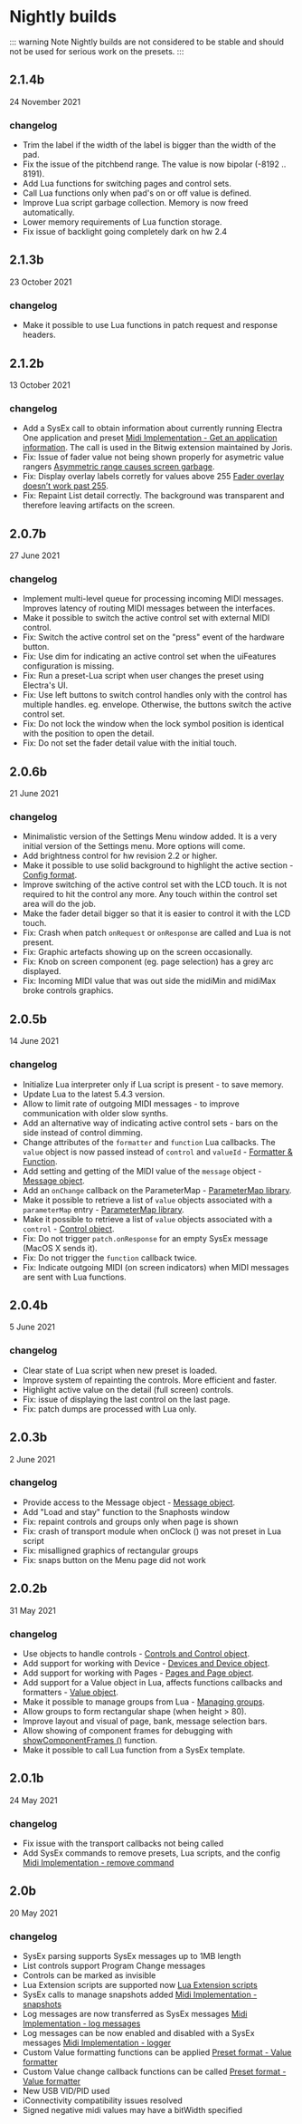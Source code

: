 # Nightly builds

::: warning Note
Nightly builds are not considered to be stable and should not be used for serious work on the presets.
:::

## 2.1.4b

24 November 2021
### changelog

- Trim the label if the width of the label is bigger than the width of the pad.
- Fix the issue of the pitchbend range. The value is now bipolar (-8192 .. 8191).
- Add Lua functions for switching pages and control sets.
- Call Lua functions only when pad's on or off value is defined.
- Improve Lua script garbage collection. Memory is now freed automatically.
- Lower memory requirements of Lua function storage.
- Fix issue of backlight going completely dark on hw 2.4


## 2.1.3b

23 October 2021
### changelog

- Make it possible to use Lua functions in patch request and response headers.


## 2.1.2b

13 October 2021
### changelog

- Add a SysEx call to obtain information about currently running Electra One application and preset [Midi Implementation - Get an application information](./midiimplementation.html#get-an-application-information). The call is used in the Bitwig extension maintained by Joris.
- Fix: Issue of fader value not being shown properly for asymetric value rangers [Asymmetric range causes screen garbage](https://forum.electra.one/t/asymmetric-range-causes-screen-garbage/1000).
- Fix: Display overlay labels corretly for values above 255 [Fader overlay doesn’t work past 255](https://forum.electra.one/t/fader-overlay-doesnt-work-past-255/1005).
- Fix: Repaint List detail correctly. The background was transparent and therefore leaving artifacts on the screen.


## 2.0.7b

27 June 2021
### changelog

- Implement multi-level queue for processing incoming MIDI messages. Improves latency of routing MIDI messages between the interfaces.
- Make it possible to switch the active control set with external MIDI control.
- Fix: Switch the active control set on the "press" event of the hardware button.
- Fix: Use dim for indicating an active control set when the uiFeatures configuration is missing.
- Fix: Run a preset-Lua script when user changes the preset using Electra's UI.
- Fix: Use left buttons to switch control handles only with the control has multiple handles. eg. envelope. Otherwise, the buttons switch the active control set.
- Fix: Do not lock the window when the lock symbol position is identical with the position to open the detail.
- Fix: Do not set the fader detail value with the initial touch.


## 2.0.6b

21 June 2021
### changelog
- Minimalistic version of the Settings Menu window added. It is a very initial version of the Settings menu. More options will come.
- Add brightness control for hw revision 2.2 or higher.
- Make it possible to use solid background to highlight the active section - [Config format](./confformat.html#top-level-objects).
- Improve switching of the active control set with the LCD touch. It is not required to hit the control any more. Any touch within the control set area will do the job.
- Make the fader detail bigger so that it is easier to control it with the LCD touch.
- Fix: Crash when patch `onRequest` or `onResponse` are called and Lua is not present.
- Fix: Graphic artefacts showing up on the screen occasionally.
- Fix: Knob on screen component (eg. page selection) has a grey arc displayed.
- Fix: Incoming MIDI value that was out side the midiMin and midiMax broke controls graphics.


## 2.0.5b

14 June 2021
### changelog
- Initialize Lua interpreter only if Lua script is present - to save memory.
- Update Lua to the latest 5.4.3 version.
- Allow to limit rate of outgoing MIDI messages - to improve communication with older slow synths.
- Add an alternative way of indicating active control sets - bars on the side instead of control dimming.
- Change attributes of the `formatter` and `function` Lua callbacks. The `value` object is now passed instead of `control` and `valueId` - [Formatter & Function](./luaext.html#value-formatters).
- Add setting and getting of the MIDI value of the `message` object - [Message object](./luaext.html#message).
- Add an `onChange` callback on the ParameterMap - [ParameterMap library](./luaext.html#parameter-map).
- Make it possible to retrieve a list of `value` objects associated with a `parameterMap` entry - [ParameterMap library](./luaext.html#parameter-map).
- Make it possible to retrieve a list of `value` objects associated with a `control`  - [Control object](./luaext.html#control).
- Fix: Do not trigger `patch.onResponse` for an empty SysEx message (MacOS X sends it).
- Fix: Do not trigger the `function` callback twice.
- Fix: Indicate outgoing MIDI (on screen indicators) when MIDI messages are sent with Lua functions.


## 2.0.4b

5 June 2021
### changelog
- Clear state of Lua script when new preset is loaded.
- Improve system of repainting the controls. More efficient and faster.
- Highlight active value on the detail (full screen) controls.
- Fix: issue of displaying the last control on the last page.
- Fix: patch dumps are processed with Lua only.


## 2.0.3b

2 June 2021
### changelog
- Provide access to the Message object - [Message object](./luaext.html#message).
- Add "Load and stay" function to the Snaphosts window
- Fix: repaint controls and groups only when page is shown
- Fix: crash of transport module when onClock () was not preset in Lua script
- Fix: misalligned graphics of rectangular groups
- Fix: snaps button on the Menu page did not work


## 2.0.2b

31 May 2021
### changelog
- Use objects to handle controls - [Controls and Control object](./luaext.html#controls).
- Add support for working with Device - [Devices and Device object](./luaext.html#devices).
- Add support for working with Pages - [Pages and Page object](./luaext.html#pages).
- Add support for a Value object in Lua, affects functions callbacks and formatters - [Value object](./luaext.html#value).
- Make it possible to manage groups from Lua - [Managing groups](./luaext.html#groups).
- Allow groups to form rectangular shape (when height > 80).
- Improve layout and visual of page, bank, message selection bars.
- Allow showing of component frames for debugging with [showComponentFrames ()](./luaext.html#helpers) function.
- Make it possible to call Lua function from a SysEx template.


## 2.0.1b

24 May 2021

### changelog
- Fix issue with the transport callbacks not being called
- Add SysEx commands to remove presets, Lua scripts, and the config [Midi Implementation - remove command](./midiimplementation.html#preset-remove)


## 2.0b

20 May 2021

### changelog
- SysEx parsing supports SysEx messages up to 1MB length
- List controls support Program Change messages
- Controls can be marked as invisible
- Lua Extension scripts are supported now [Lua Extension scripts](./luaext.md)
- SysEx calls to manage snapshots added [Midi Implementation - snapshots](./midiimplementation.html#snapshot-update)
- Log messages are now transferred as SysEx messages [Midi Implementation - log messages](./midiimplementation.html#log-message)
- Log messages can be now enabled and disabled with a SysEx messages [Midi Implementation - logger](./midiimplementation.html#midi-learn-enable-disable)
- Custom Value formatting functions can be applied [Preset format - Value formatter](./presetformat.html#value-2)
- Custom Value change callback functions can be called [Preset format - Value formatter](./presetformat.html#value-2)
- New USB VID/PID used
- iConnectivity compatibility issues resolved
- Signed negative midi values may have a bitWidth specified
